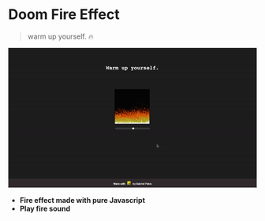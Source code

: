 # Doom Fire Effect
> warm up yourself. 🔥

<img src="./demo.gif">

- **Fire effect made with pure Javascript**
- **Play fire sound**
